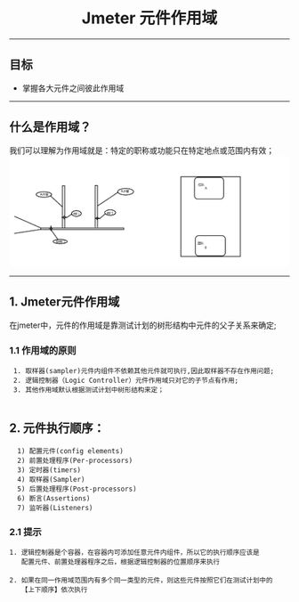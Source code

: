 # <center>Jmeter 元件作用域</center> 

--- 

## 目标   

 - 掌握各大元件之间彼此作用域   

---    
## 什么是作用域？    
 我们可以理解为作用域就是：特定的职称或功能只在特定地点或范围内有效；  
<img src="../03img/zyy.png" alt="">   

---  

## 1. Jmeter元件作用域     
在jmeter中，元件的作用域是靠测试计划的树形结构中元件的父子关系来确定;    


### 1.1 作用域的原则   

 ```   
  1. 取样器(sampler)元件内组件不依赖其他元件就可执行,因此取样器不存在作用问题;
  2. 逻辑控制器（Logic Controller）元件作用域只对它的子节点有作用;
  3. 其他作用域默认根据测试计划中树形结构来定；  
	
 ```
## 2. 元件执行顺序：      

```
  1) 配置元件(config elements)
  2) 前置处理程序(Per-processors)
  3) 定时器(timers)
  4) 取样器(Sampler)
  5) 后置处理程序(Post-processors)
  6) 断言(Assertions)
  7) 监听器(Listeners)    

```   
### 2.1 提示    

```
1. 逻辑控制器是个容器，在容器内可添加任意元件内组件，所以它的执行顺序应该是   
   配置元件、前置处理器程序之后，根据逻辑控制器的位置顺序来执行    
   
2. 如果在同一作用域范围内有多个同一类型的元件，则这些元件按照它们在测试计划中的 
   【上下顺序】依次执行 

```